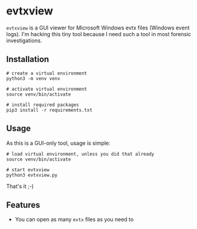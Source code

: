 # evtxview

`evtxview` is a GUI viewer for Microsoft Windows evtx files (Windows event logs). I'm hacking this tiny tool because I need such a tool in most forensic investigations.

## Installation

```shell
# create a virtual environment
python3 -m venv venv

# activate virtual environment
source venv/bin/activate

# install required packages
pip3 install -r requirements.txt
```

## Usage

As this is a GUI-only tool, usage is simple:
```shell
# load virtual environment, unless you did that already
source venv/bin/activate

# start evtxview
python3 evtxview.py
```

That's it ;-)

## Features

- You can open as many `evtx` files as you need to

